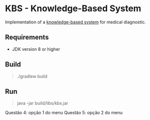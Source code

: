 # KBS - Knowledge-Based System

Implementation of a [knowledge-based system](https://en.wikipedia.org/wiki/Knowledge-based_systems) for medical diagnostic.

## Requirements

- JDK version 8 or higher

## Build

> ./gradlew build

## Run

> java -jar build/libs/kbs.jar

Questão 4: opção 1 do menu
Questão 5: opção 2 do menu
